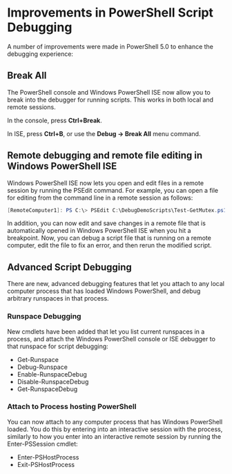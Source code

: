 # Improvements in PowerShell Script Debugging

A number of improvements were made in PowerShell 5.0 to enhance the debugging experience:

## Break All

The PowerShell console and Windows PowerShell ISE now allow you to break into the debugger for running scripts. This works in both local and remote sessions.

In the console, press **Ctrl+Break**.

In ISE, press **Ctrl+B**, or use the **Debug -> Break All** menu command.

## Remote debugging and remote file editing in Windows PowerShell ISE

Windows PowerShell ISE now lets you open and edit files in a remote session by running the PSEdit command.
For example, you can open a file for editing from the command line in a remote session as follows:

```powershell
[RemoteComputer1]: PS C:\> PSEdit C:\DebugDemoScripts\Test-GetMutex.ps1
```

In addition, you can now edit and save changes in a remote file that is automatically opened in Windows PowerShell ISE when you hit a breakpoint.
Now, you can debug a script file that is running on a remote computer, edit the file to fix an error, and then rerun the modified script.

## Advanced Script Debugging

There are new, advanced debugging features that let you attach to any local computer process that has loaded Windows PowerShell, and debug arbitrary runspaces in that process.

### Runspace Debugging

New cmdlets have been added that let you list current runspaces in a process, and attach the Windows PowerShell console or ISE debugger to that runspace for script debugging:

-   Get-Runspace
-   Debug-Runspace
-   Enable-RunspaceDebug
-   Disable-RunspaceDebug
-   Get-RunspaceDebug

### Attach to Process hosting PowerShell

You can now attach to any computer process that has Windows PowerShell loaded. You do this by entering into an interactive session with the process, similarly to how you enter into an interactive remote session by running the Enter-PSSession cmdlet:

-   Enter-PSHostProcess
-   Exit-PSHostProcess
